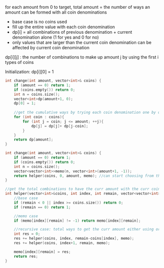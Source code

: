 for each amount from 0 to target, total amount = the number of ways an amount can be formed with all coin denominations
- base case is no coins used
- fill up the entire value with each coin denomination
- dp[i] = all combinations of previous denomination + current denomination alone (1 for yes and 0 for no)
- only values that are larger than the current coin denomination can be affected by current coin denomination
    
dp[i][j] : the number of combinations to make up amount j by using the first i types of coins

Initialization: dp[i][0] = 1

```cpp
int change(int amount, vector<int>& coins) {
    if (amount == 0) return 1;
    if (coins.empty()) return 0;
    int n = coins.size();
    vector<int>dp(amount+1, 0);
    dp[0] = 1;
    
    //get the cumulative ways by trying each coin denomination one by one
    for (int coin : coins){
        for (int j = coin; j <= amount; ++j){
            dp[j] = dp[j]+ dp[j-coin];
        }
    }
    return dp[amount];
}
```

```cpp
int change(int amount, vector<int>& coins) {
    if (amount == 0) return 1;
    if (coins.empty()) return 0;
    int n = coins.size();
    vector<vector<int>>memo(n, vector<int>(amount+1, -1));
    return helper(coins, 0, amount, memo); //can start choosing from the first or last coin
}

//get the total combinations to have the curr amount with the curr coin checked (not necessarily used)
int helper(vector<int>&coins, int index, int remain, vector<vector<int>>&memo){
    //base case
    if (remain < 0 || index >= coins.size()) return 0;
    if (remain == 0) return 1;

    //memo case
    if (memo[index][remain] != -1) return memo[index][remain];

    //recursive case: total ways to get the curr amount either using or not using the curr coin 
    int res = 0;
    res += helper(coins, index, remain-coins[index], memo);
    res += helper(coins, index+1, remain, memo);

    memo[index][remain] = res;
    return res;
}
```

